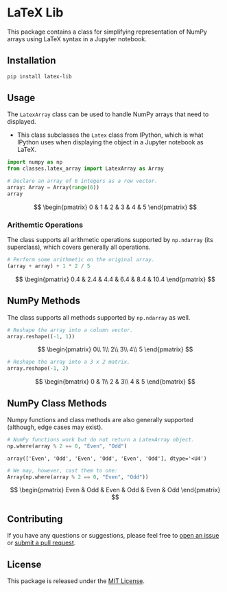 # LaTeX Lib

This package contains a class for simplifying representation of NumPy arrays using LaTeX syntax in a Jupyter notebook.

## Installation

```bash
pip install latex-lib
```

## Usage

The `LatexArray` class can be used to handle NumPy arrays that need to displayed.

* This class subclasses the `Latex` class from IPython, which is what IPython uses when displaying the object in a Jupyter notebook as LaTeX.


```python
import numpy as np
from classes.latex_array import LatexArray as Array

# Declare an array of 6 integers as a row vector.
array: Array = Array(range(6))
array
```





$$
\begin{pmatrix}
0 & 1 & 2 & 3 & 4 & 5
\end{pmatrix}
$$




### Arithemtic Operations

The class supports all arithmetic operations supported by `np.ndarray` (its superclass),
which covers generally all operations.


```python
# Perform some arithmetic on the original array.
(array + array) + 1 * 2 / 5
```





$$
\begin{pmatrix}
0.4 & 2.4 & 4.4 & 6.4 & 8.4 & 10.4
\end{pmatrix}
$$




## NumPy Methods

The class supports all methods supported by `np.ndarray` as well.


```python
# Reshape the array into a column vector.
array.reshape((-1, 1))
```





$$
\begin{pmatrix}
0\\
1\\
2\\
3\\
4\\
5
\end{pmatrix}
$$





```python
# Reshape the array into a 3 x 2 matrix.
array.reshape(-1, 2)
```





$$
\begin{bmatrix}
0 & 1\\
2 & 3\\
4 & 5
\end{bmatrix}
$$




## NumPy Class Methods

Numpy functions and class methods are also generally supported (although, edge cases may exist).


```python
# NumPy functions work but do not return a LatexArray object.
np.where(array % 2 == 0, "Even", "Odd")
```




    array(['Even', 'Odd', 'Even', 'Odd', 'Even', 'Odd'], dtype='<U4')




```python
# We may, however, cast them to one:
Array(np.where(array % 2 == 0, "Even", "Odd"))
```





$$
\begin{pmatrix}
Even & Odd & Even & Odd & Even & Odd
\end{pmatrix}
$$




## Contributing

If you have any questions or suggestions, please feel free to [open an issue](https://github.com/suli-g/latex-lib/issues) or [submit a pull request](https://github.com/suli-g/latex-lib/pulls).

## License

This package is released under the [MIT License](https://github.com/suli-g/latex-lib/blob/main/LICENSE).
